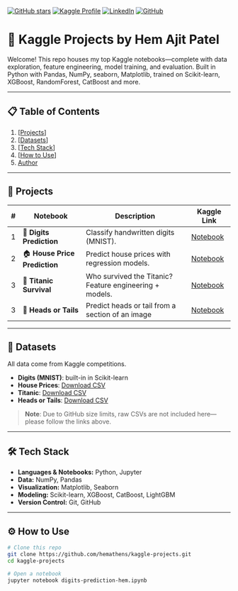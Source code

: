 <!-- Badges: build your brand at the top -->
[![GitHub stars](https://img.shields.io/github/stars/hemathens/kaggle-projects?style=social)](https://github.com/hemathens/kaggle-projects/stargazers)
[![Kaggle Profile](https://img.shields.io/badge/Kaggle-hem%20ajit%20patel-20BEFF?logo=kaggle)](https://www.kaggle.com/hemajitpatel)
[![LinkedIn](https://img.shields.io/badge/LinkedIn-Hem%20Ajit%20Patel-0A66C2?logo=linkedin)](https://www.linkedin.com/in/hem-patel19)
[![GitHub](https://img.shields.io/badge/GitHub-hemathens-181717?logo=github)](https://github.com/hemathens)

# 🧠 Kaggle Projects by Hem Ajit Patel

Welcome! This repo houses my top Kaggle notebooks—complete with data exploration, feature engineering, model training, and evaluation. Built in Python with Pandas, NumPy, seaborn, Matplotlib, trained on Scikit-learn, XGBoost, RandomForest, CatBoost and more.

---

## 📋 Table of Contents

1. [[Projects](https://github.com/hemathens/kaggle-projects?tab=readme-ov-file#-projects)]  
2. [[Datasets](https://github.com/hemathens/kaggle-projects?tab=readme-ov-file#-datasets)]  
3. [[Tech Stack](https://github.com/hemathens/kaggle-projects?tab=readme-ov-file#%EF%B8%8F-tech-stack)]  
4. [[How to Use](https://github.com/hemathens/kaggle-projects?tab=readme-ov-file#%EF%B8%8F-how-to-use)] 
5. [Author](#author)  

---

## 🚀 Projects

| #  | Notebook                    | Description                                      | Kaggle Link                                             |
|----|-----------------------------|--------------------------------------------------|---------------------------------------------------------|
| 1  | 🧮 **Digits Prediction**     | Classify handwritten digits (MNIST).             | [Notebook](https://www.kaggle.com/hemajitpatel/digits-prediction-hem) |
| 2  | 🏠 **House Price Prediction** | Predict house prices with regression models.      | [Notebook](https://www.kaggle.com/hemajitpatel/house-price-hem)       |
| 3  | 🚢 **Titanic Survival**      | Who survived the Titanic? Feature engineering + models. | [Notebook](https://www.kaggle.com/hemajitpatel/titanic-hem)           |
| 3  | 🚢 **Heads or Tails**      | Predict heads or tail from a section of an image | [Notebook](https://www.kaggle.com/code/hemajitpatel/heads-or-tails-hem)           |
---

## 📁 Datasets

All data come from Kaggle competitions.  
- **Digits (MNIST)**: built-in in Scikit-learn  
- **House Prices**: [Download CSV](https://www.kaggle.com/c/house-prices-advanced-regression-techniques/data)  
- **Titanic**: [Download CSV](https://www.kaggle.com/c/titanic/data)
- **Heads or Tails**: [Download CSV](https://www.kaggle.com/competitions/heads-or-tails-image-classification/data)

> **Note**: Due to GitHub size limits, raw CSVs are not included here—please follow the links above.

---

## 🛠️ Tech Stack

- **Languages & Notebooks:** Python, Jupyter  
- **Data:** NumPy, Pandas  
- **Visualization:** Matplotlib, Seaborn  
- **Modeling:** Scikit-learn, XGBoost, CatBoost, LightGBM  
- **Version Control:** Git, GitHub  

---

## ⚙️ How to Use

```bash
# Clone this repo
git clone https://github.com/hemathens/kaggle-projects.git
cd kaggle-projects

# Open a notebook
jupyter notebook digits-prediction-hem.ipynb
